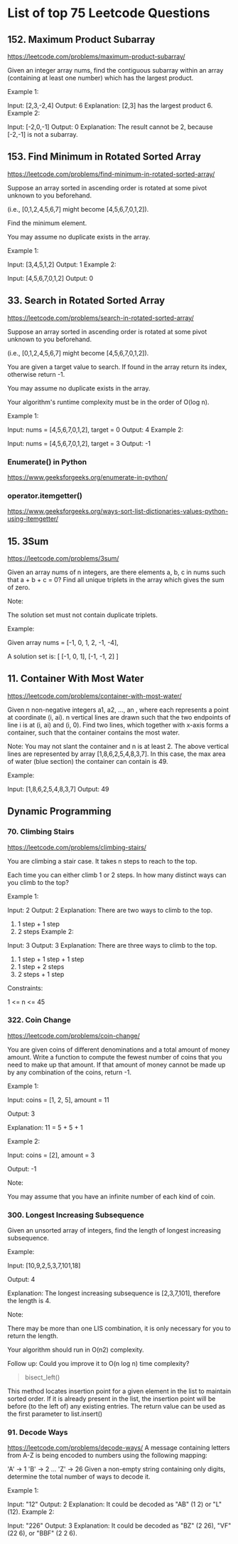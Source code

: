 # List of top 75 Leetcode Questions
## 152. Maximum Product Subarray
https://leetcode.com/problems/maximum-product-subarray/

Given an integer array nums, find the contiguous subarray within an array (containing at least one number) which has the largest product.

Example 1:

Input: [2,3,-2,4]
Output: 6
Explanation: [2,3] has the largest product 6.
Example 2:

Input: [-2,0,-1]
Output: 0
Explanation: The result cannot be 2, because [-2,-1] is not a subarray.

## 153. Find Minimum in Rotated Sorted Array
https://leetcode.com/problems/find-minimum-in-rotated-sorted-array/

Suppose an array sorted in ascending order is rotated at some pivot unknown to you beforehand.

(i.e.,  [0,1,2,4,5,6,7] might become  [4,5,6,7,0,1,2]).

Find the minimum element.

You may assume no duplicate exists in the array.

Example 1:

Input: [3,4,5,1,2] 
Output: 1
Example 2:

Input: [4,5,6,7,0,1,2]
Output: 0

## 33. Search in Rotated Sorted Array
https://leetcode.com/problems/search-in-rotated-sorted-array/

Suppose an array sorted in ascending order is rotated at some pivot unknown to you beforehand.

(i.e., [0,1,2,4,5,6,7] might become [4,5,6,7,0,1,2]).

You are given a target value to search. If found in the array return its index, otherwise return -1.

You may assume no duplicate exists in the array.

Your algorithm's runtime complexity must be in the order of O(log n).

Example 1:

Input: nums = [4,5,6,7,0,1,2], target = 0
Output: 4
Example 2:

Input: nums = [4,5,6,7,0,1,2], target = 3
Output: -1

### Enumerate() in Python
https://www.geeksforgeeks.org/enumerate-in-python/

### operator.itemgetter()
https://www.geeksforgeeks.org/ways-sort-list-dictionaries-values-python-using-itemgetter/

## 15. 3Sum
https://leetcode.com/problems/3sum/

Given an array nums of n integers, are there elements a, b, c in nums such that a + b + c = 0? Find all unique triplets in the array which gives the sum of zero.

Note:

The solution set must not contain duplicate triplets.

Example:

Given array nums = [-1, 0, 1, 2, -1, -4],

A solution set is:
[
  [-1, 0, 1],
  [-1, -1, 2]
]

## 11. Container With Most Water
https://leetcode.com/problems/container-with-most-water/

Given n non-negative integers a1, a2, ..., an , where each represents a point at coordinate (i, ai). n vertical lines are drawn such that the two endpoints of line i is at (i, ai) and (i, 0). Find two lines, which together with x-axis forms a container, such that the container contains the most water.

Note: You may not slant the container and n is at least 2.
The above vertical lines are represented by array [1,8,6,2,5,4,8,3,7]. In this case, the max area of water (blue section) the container can contain is 49.

 

Example:

Input: [1,8,6,2,5,4,8,3,7]
Output: 49
## Dynamic Programming
### 70. Climbing Stairs
https://leetcode.com/problems/climbing-stairs/

You are climbing a stair case. It takes n steps to reach to the top.

Each time you can either climb 1 or 2 steps. In how many distinct ways can you climb to the top?

Example 1:

Input: 2
Output: 2
Explanation: There are two ways to climb to the top.
1. 1 step + 1 step
2. 2 steps
Example 2:

Input: 3
Output: 3
Explanation: There are three ways to climb to the top.
1. 1 step + 1 step + 1 step
2. 1 step + 2 steps
3. 2 steps + 1 step
 

Constraints:

1 <= n <= 45

### 322. Coin Change
https://leetcode.com/problems/coin-change/

You are given coins of different denominations and a total amount of money amount. Write a function to compute the fewest number of coins that you need to make up that amount. If that amount of money cannot be made up by any combination of the coins, return -1.

Example 1:


Input: coins = [1, 2, 5], amount = 11

Output: 3 

Explanation: 11 = 5 + 5 + 1

Example 2:


Input: coins = [2], amount = 3

Output: -1

Note:
 
You may assume that you have an infinite number of each kind of coin.

### 300. Longest Increasing Subsequence
Given an unsorted array of integers, find the length of longest increasing subsequence.


Example:


Input: [10,9,2,5,3,7,101,18]

Output: 4 

Explanation: The longest increasing subsequence is [2,3,7,101], therefore the length is 4. 

Note:


There may be more than one LIS combination, it is only necessary for you to return the length.

Your algorithm should run in O(n2) complexity.

Follow up: Could you improve it to O(n log n) time complexity?
>bisect_left()

This method locates insertion point for a given element in the list to maintain sorted order. If it is already present in the list, the insertion point will be before (to the left of) any existing entries. The return value can be used as the first parameter to list.insert()

### 91. Decode Ways
https://leetcode.com/problems/decode-ways/
A message containing letters from A-Z is being encoded to numbers using the following mapping:

'A' -> 1
'B' -> 2
...
'Z' -> 26
Given a non-empty string containing only digits, determine the total number of ways to decode it.

Example 1:

Input: "12"
Output: 2
Explanation: It could be decoded as "AB" (1 2) or "L" (12).
Example 2:

Input: "226"
Output: 3
Explanation: It could be decoded as "BZ" (2 26), "VF" (22 6), or "BBF" (2 2 6).
